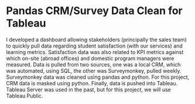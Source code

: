 # Pandas CRM/Survey Data Clean for Tableau
I developed a dashboard allowing stakeholders (principally the sales team) to quickly pull data regarding student satisfaction (with our services) and learning metrics. Satisfaction data was also related to KPI metrics against which on-site (abroad offices) and domestic program managers were measured. Data is pulled from two sources, one was a local CRM, which was automated, using SQL, the other was Surveymonkey, pulled weekly. Surveymonkey data was cleaned using pandas and python. For this project, CRM data is masked using python. Finally, data is pushed into Tableau. Tableau Server was used in the past, but for this project, we will use Tableau Public.
